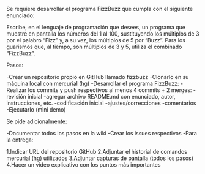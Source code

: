 Se requiere desarrollar el programa FizzBuzz que cumpla con el siguiente enunciado:


Escribe, en el lenguaje de programación que desees, un programa que muestre en pantalla los números del 1 al 100, sustituyendo los múltiplos de 3 por el palabro “Fizz” y, a su vez, los múltiplos de 5 por “Buzz”. Para los guarismos que, al tiempo, son múltiplos de 3 y 5, utiliza el combinado “FizzBuzz”.

Pasos:

-Crear un repositorio propio en GitHub llamado fizzbuzz
-Clonarlo en su máquina local con mercurial (hg)
-Desarrollar el programa FizzBuzz:
-Realizar los commits y push respectivos al menos 4 commits +  2 merges:
 	-revisión inicial
	-agregar archivo README.md con enunciado, autor, instrucciones, etc.
	-codificación inicial
	-ajustes/correcciones
	-comentarios
-Ejecutarlo (mini demo)

Se pide adicionalmente:

-Documentar todos los pasos en la wiki
-Crear los issues respectivos
-Para la entrega:

1.Indicar URL del repositorio GitHub
2.Adjuntar el historial de comandos mercurial (hg) utilizados
3.Adjuntar capturas de pantalla (todos los pasos)
4.Hacer un video explicativo con los puntos más importantes
